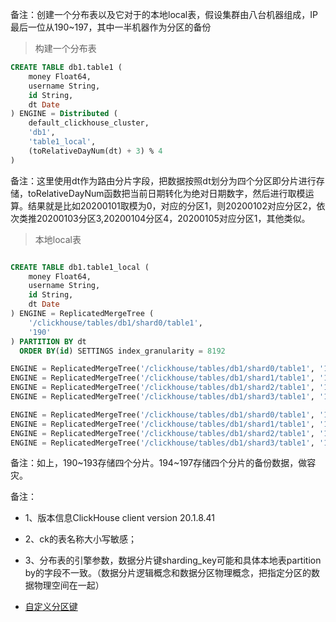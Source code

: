 备注：创建一个分布表以及它对于的本地local表，假设集群由八台机器组成，IP最后一位从190~197，其中一半机器作为分区的备份


> 构建一个分布表

```sql
CREATE TABLE db1.table1 (
	money Float64,
	username String,
	id String,
	dt Date
) ENGINE = Distributed (
	default_clickhouse_cluster,
	'db1',
	'table1_local',
	(toRelativeDayNum(dt) + 3) % 4
)

```

备注：这里使用dt作为路由分片字段，把数据按照dt划分为四个分区即分片进行存储，toRelativeDayNum函数把当前日期转化为绝对日期数字，然后进行取模运算。结果就是比如20200101取模为0，对应的分区1，则20200102对应分区2，依次类推20200103分区3,20200104分区4，20200105对应分区1，其他类似。


> 本地local表

```sql

CREATE TABLE db1.table1_local (
	money Float64,
	username String,
	id String,
	dt Date
) ENGINE = ReplicatedMergeTree (
	'/clickhouse/tables/db1/shard0/table1',
	'190'
) PARTITION BY dt
  ORDER BY(id) SETTINGS index_granularity = 8192

ENGINE = ReplicatedMergeTree('/clickhouse/tables/db1/shard0/table1', '190') 
ENGINE = ReplicatedMergeTree('/clickhouse/tables/db1/shard1/table1', '191')
ENGINE = ReplicatedMergeTree('/clickhouse/tables/db1/shard2/table1', '192')
ENGINE = ReplicatedMergeTree('/clickhouse/tables/db1/shard3/table1', '193')

ENGINE = ReplicatedMergeTree('/clickhouse/tables/db1/shard0/table1', '194')
ENGINE = ReplicatedMergeTree('/clickhouse/tables/db1/shard1/table1', '195')
ENGINE = ReplicatedMergeTree('/clickhouse/tables/db1/shard2/table1', '196')
ENGINE = ReplicatedMergeTree('/clickhouse/tables/db1/shard3/table1', '197')

```

备注：如上，190~193存储四个分片。194~197存储四个分片的备份数据，做容灾。


备注：
- 1、版本信息ClickHouse client version 20.1.8.41
- 2、ck的表名称大小写敏感；
- 3、分布表的引擎参数，数据分片键sharding_key可能和具体本地表partition by的字段不一致。（数据分片逻辑概念和数据分区物理概念，把指定分区的数据物理空间在一起）


- [自定义分区键](https://clickhouse.tech/docs/zh/engines/table-engines/mergetree-family/custom-partitioning-key/)